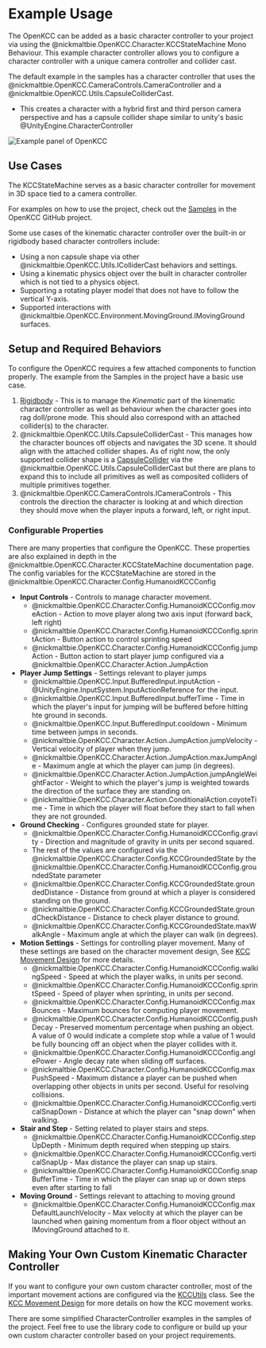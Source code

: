 # Example Usage

The OpenKCC can be added as a basic character controller to your project
via using the
@nickmaltbie.OpenKCC.Character.KCCStateMachine
Mono Behaviour. This example character controller allows you to configure
a character controller with a unique camera controller and collider cast.

The default example in the samples has a character controller that
uses the @nickmaltbie.OpenKCC.CameraControls.CameraController
and a @nickmaltbie.OpenKCC.Utils.CapsuleColliderCast.

- This creates a character with a hybrid first and third person camera
  perspective and has a capsule collider shape similar to unity's basic
  @UnityEngine.CharacterController

![Example panel of OpenKCC](../resources/example-usage-openkcc.png)

## Use Cases

The KCCStateMachine serves as a basic character controller
for movement in 3D space tied to a camera controller.

For examples on how to use the project, check out the
[Samples](https://github.com/nicholas-maltbie/OpenKCC/tree/main/Assets/Samples)
in the OpenKCC GitHub project.

Some use cases of the kinematic character controller over the built-in
or rigidbody based character controllers include:

- Using a non capsule shape via other
    @nickmaltbie.OpenKCC.Utils.IColliderCast behaviors and settings.
- Using a kinematic physics object over the built in character controller
    which is not tied to a physics object.
- Supporting a rotating player model that does not have to follow the vertical
    Y-axis.
- Supported interactions with
    @nickmaltbie.OpenKCC.Environment.MovingGround.IMovingGround surfaces.

## Setup and Required Behaviors

To configure the OpenKCC requires a few attached components to function
properly. The example from the Samples in the project have
a basic use case.

1. [Rigidbody](https://docs.unity3d.com/ScriptReference/Rigidbody.html) -
    This is to manage the _Kinematic_ part of the kinematic
    character controller as well as behaviour when the character goes into
    rag doll/prone mode. This should also correspond with an attached
    collider(s) to the character.
1. @nickmaltbie.OpenKCC.Utils.CapsuleColliderCast -
    This manages how the character bounces off objects and navigates the 3D
    scene. It should align with the attached collider shapes.
    As of right now, the only supported collider shape is a
    [CapsuleCollider](https://docs.unity3d.com/ScriptReference/CapsuleCollider.html)
    via the @nickmaltbie.OpenKCC.Utils.CapsuleColliderCast
    but there are plans to expand this to include all primitives as well
    as composited colliders of multiple primitives together.
1. @nickmaltbie.OpenKCC.CameraControls.ICameraControls -
    This controls the direction the character is looking at and which direction
    they should move when the player inputs a forward, left, or right
    input.

### Configurable Properties

There are many properties that configure the OpenKCC. These properties
are also explained in depth in the @nickmaltbie.OpenKCC.Character.KCCStateMachine
documentation page. The config variables for the KCCStateMachine are
stored in the @nickmaltbie.OpenKCC.Character.Config.HumanoidKCCConfig

- **Input Controls** - Controls to manage character movement.
    - @nickmaltbie.OpenKCC.Character.Config.HumanoidKCCConfig.moveAction
        \- Action to move player along two axis input
        (forward back, left right)
    - @nickmaltbie.OpenKCC.Character.Config.HumanoidKCCConfig.sprintAction
        \- Button action to control sprinting speed
    - @nickmaltbie.OpenKCC.Character.Config.HumanoidKCCConfig.jumpAction
        \- Button action to start player jump configured via a
        @nickmaltbie.OpenKCC.Character.Action.JumpAction
- **Player Jump Settings** - Settings relevant to player jumps
    - @nickmaltbie.OpenKCC.Input.BufferedInput.inputAction
        \- @UnityEngine.InputSystem.InputActionReference for the input.
    - @nickmaltbie.OpenKCC.Input.BufferedInput.bufferTime
        \- Time in which the player's input for jumping
        will be buffered before hitting hte ground in seconds.
    - @nickmaltbie.OpenKCC.Input.BufferedInput.cooldown
        \- Minimum time between jumps in seconds.
    - @nickmaltbie.OpenKCC.Character.Action.JumpAction.jumpVelocity
        \- Vertical velocity of player when they jump.
    - @nickmaltbie.OpenKCC.Character.Action.JumpAction.maxJumpAngle
        \- Maximum angle at which the player can jump (in degrees).
    - @nickmaltbie.OpenKCC.Character.Action.JumpAction.jumpAngleWeightFactor
        \- Weight to which the player's jump is weighted towards the
        direction of the surface they are standing on.
    - @nickmaltbie.OpenKCC.Character.Action.ConditionalAction.coyoteTime
        \- Time in which the player will float before they start to
        fall when they are not grounded.
- **Ground Checking** - Configures grounded state for player.
    - @nickmaltbie.OpenKCC.Character.Config.HumanoidKCCConfig.gravity
        \- Direction and magnitude of gravity in units per second squared.
    - The rest of the values are configured via the
    @nickmaltbie.OpenKCC.Character.Config.KCCGroundedState by the
    @nickmaltbie.OpenKCC.Character.Config.HumanoidKCCConfig.groundedState parameter
    - @nickmaltbie.OpenKCC.Character.Config.KCCGroundedState.groundedDistance
        \- Distance from ground at which a player is considered standing on the ground.
    - @nickmaltbie.OpenKCC.Character.Config.KCCGroundedState.groundCheckDistance
        \- Distance to check player distance to ground.
    - @nickmaltbie.OpenKCC.Character.Config.KCCGroundedState.maxWalkAngle
        \- Maximum angle at which the player can walk (in degrees).
- **Motion Settings** - Settings for controlling player movement.
  Many of these settings are based on the character movement design,
  See [KCC Movement Design](kcc-design/kcc-movement.md) for more details.
    - @nickmaltbie.OpenKCC.Character.Config.HumanoidKCCConfig.walkingSpeed
        \- Speed at which the player walks, in units per second.
    - @nickmaltbie.OpenKCC.Character.Config.HumanoidKCCConfig.sprintSpeed
        \- Speed of player when sprinting, in units per second.
    - @nickmaltbie.OpenKCC.Character.Config.HumanoidKCCConfig.maxBounces
        \- Maximum bounces for computing player movement.
    - @nickmaltbie.OpenKCC.Character.Config.HumanoidKCCConfig.pushDecay
        \- Preserved momentum percentage when pushing an object. A value
        of 0 would indicate a complete stop while a value of 1 would be fully
        bouncing off an object when the player collides with it.
    - @nickmaltbie.OpenKCC.Character.Config.HumanoidKCCConfig.anglePower
        \- Angle decay rate when sliding off surfaces.
    - @nickmaltbie.OpenKCC.Character.Config.HumanoidKCCConfig.maxPushSpeed
        \- Maximum distance a player can be pushed when overlapping
        other objects in units per second. Useful for resolving collisions.
    - @nickmaltbie.OpenKCC.Character.Config.HumanoidKCCConfig.verticalSnapDown
        \- Distance at which the player can "snap down" when walking.
- **Stair and Step** - Setting related to player stairs and steps.
    - @nickmaltbie.OpenKCC.Character.Config.HumanoidKCCConfig.stepUpDepth
        \- Minimum depth required when stepping up stairs.
    - @nickmaltbie.OpenKCC.Character.Config.HumanoidKCCConfig.verticalSnapUp
        \- Max distance the player can snap up stairs.
    - @nickmaltbie.OpenKCC.Character.Config.HumanoidKCCConfig.snapBufferTime
        \- Time in which the player can snap up or down
        steps even after starting to fall
- **Moving Ground** - Settings relevant to attaching to moving ground
    - @nickmaltbie.OpenKCC.Character.Config.HumanoidKCCConfig.maxDefaultLaunchVelocity
        \- Max velocity at which the player can be launched
        when gaining momentum from a floor object without
        an IMovingGround attached to it.

## Making Your Own Custom Kinematic Character Controller

If you want to configure your own custom character controller,
most of the important movement actions are configured via the
[KCCUtils](xref:nickmaltbie.OpenKCC.Utils.KCCUtils) class.
See the [KCC Movement Design](kcc-design/kcc-movement.md) for more details
on how the KCC movement works.

There are some simplified CharacterController examples in the samples
of the project. Feel free to use the library code to configure or build
up your own custom character controller based on your project requirements.

